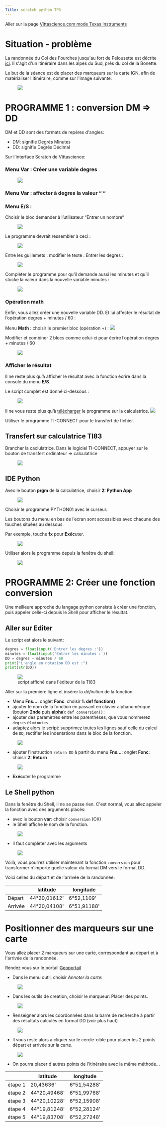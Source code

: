 ```yaml
---
Title: scratch python TP3
---
```


Aller sur la page <a href="https://fr.vittascience.com/TI-83/?mode=mixed&console=bottom&toolbox=texas-instruments" target=_blank>Vittascience.com mode Texas Instruments</a>

# Situation - problème
La randonnée du Col des Fourches jusqu'au fort de Pelousette est décrite [ici](https://www.visorando.com/randonnee-fortins-de-pelousette-et-du-mont-des-fou/). Il s'agit d'un itinéraire dans les alpes du Sud, près du col de la Bonette.

Le but de la séance est de placer des marqueurs sur la carte IGN, afin de matérialiser l'itinéraire, comme sur l'image suivante:

<figure>
  <img src="../images/map5.png">
</figure>

# PROGRAMME 1 : conversion DM => DD
DM et DD sont des formats de repères d'angles:

* DM: signifie Degrès Minutes
* DD: signifie Degrès Décimal

Sur l'interface Scratch de Vittascience:

### Menu **Var** : Créer une variable degres
<figure>
  <img src="../images/math1.png">
</figure>
 

### Menu **Var** : affecter à degres la valeur “ “



### Menu **E/S** :
Choisir le bloc demander à l’utilisateur “Entrer un nombre“
<figure>
  <img src="../images/math2.png">
</figure>

Le programme devrait ressembler à ceci :
<figure>
  <img src="../images/math3.png">
</figure>
Entre les guillemets : modifier le texte : Entrer les degres : 
<figure>
  <img src="../images/math4.png">
</figure>
 
Compléter le programme pour qu’il demande aussi les minutes et qu’il stocke la valeur dans la nouvelle variable minutes :
<figure>
  <img src="../images/math5.png">
</figure>

### Opération math
Enfin, vous allez créer une nouvelle variable DD. Et lui affecter le résultat de l’opération degres + minutes / 60 :

Menu **Math** : choisir le premier bloc (opération +)  : <img src="../images/math6.png">

Modifier et combiner 2 blocs comme celui-ci pour écrire l’opération degres + minutes / 60
<figure>
  <img src="../images/math7.png">
</figure>
 
### Afficher le résultat
Il ne reste plus qu’à afficher le résultat avec la fonction écrire dans la console du menu **E/S**. 

Le script complet est donné ci-dessous :

<figure>
  <img src="../images/math8.png">
</figure>
 
Il ne vous reste plus qu’à <a href="/scripts/SNT/degresDM_DD.py" download="degresDM_DD.py">télécharger</a> le programme sur la calculatrice. 
<img src="../images/math6.png">

Utiliser le programme TI-CONNECT pour le transfert de fichier.

## Transfert sur calculatrice TI83
Brancher la caclulatrice. Dans le logiciel TI-CONNECT, appuyer sur le bouton de transfert ordinateur => calculatrice

<figure><div>
  <img src="../images/math10.png"></div>
</figure>

## IDE Python
Avec le bouton **prgm** de la calculatrice, choisir **2: Python App** 

<figure><div>
  <img src="../images/math11.png"></div>
</figure>

Choisir le programme PYTHON01 avec le curseur.

Les boutons du menu en bas de l’ecran sont accessibles avec chacune des touches situées au dessous.

Par exemple, touche **fx** pour **Exéc**uter.

<figure><div>
  <img src="../images/math12.png"></div>
</figure>

Utiliser alors le programme depuis la fenêtre du shell:

<figure><div>
  <img src="../images/math13.png"></div>
</figure>

# PROGRAMME 2: Créer une fonction **conversion**
Une meilleure approche du langage python consiste à créer une fonction, puis appeler celle-ci depuis le *Shell* pour afficher le résultat.

## Aller sur **Editer**
Le script est alors le suivant:

```python
degres = float(input('Entrer les degres :'))
minutes = float(input('Entrer les minutes :'))
DD = degres + minutes / 60
print("L'angle en notation DD est :")
print(str(DD))
``` 


<figure><div>
  <img src="../images/math14.png"></div>
  <figcaption>script affiché dans l'éditeur de la TI83</figcaption>
</figure>

Aller sur la première ligne et insérer la *définition* de la fonction:

* Menu **Fns...**: onglet **Fonc**: choisir **1: def fonction()**
* ajouter le nom de la fonction en passant en clavier alphanumérique (bouton **2nde** puis **alpha**): `def conversion():`
* ajouter des paramètres entre les parenthèses, que vous nommerez `degres` et `minutes`
* adaptez alors le script: supprimez toutes les lignes sauf celle du calcul de `DD`, rectifier les indentations dans le bloc de la fonction.

<figure><div>
  <img src="../images/math15.png"></div>
</figure>

* ajouter l'instruction `return DD` à partir du menu **Fns...**: onglet **Fonc**: choisir **2: Return** 

<figure><div>
  <img src="../images/math16.png"></div>
</figure>

* **Exéc**uter le programme

## Le Shell python
Dans la fenêtre du Shell, il ne se passe rien. C'est normal, vous allez appeler la fonction avec des arguments placés:

* avec le bouton **var**: choisir `conversion` (OK)
* le Shell affiche le nom de la fonction. 

<figure><div>
  <img src="../images/math17.png"></div>
</figure>

* Il faut completer avec les arguments

<figure><div>
  <img src="../images/math18.png"></div>
</figure>

Voilà, vous pourrez utiliser maintenant la fonction `conversion` pour transformer n'importe quelle valeur du format DM vers le format DD. 

Voici celles du départ et de l'arrivée de la randonnée:

| | latitude | longitude |
|--- |--- |--- |
| Départ | 44°20,01612' | 6°52,1109' |
| Arrivée | 44°20,04108'| 6°51,91188' |

# Positionner des marqueurs sur une carte

Vous allez placer 2 marqueurs sur une carte, correspondant au départ et à l'arrivée de la randonnée.

Rendez vous sur le portail <a href="https://www.geoportail.gouv.fr/carte" target=_blank>Geoportail</a>

* Dans le menu outil, choisir *Annoter la carte*:

<figure>
  <img src="../images/map1.png">
</figure>

* Dans les outils de creation, choisir le marqueur: Placer des points.

<figure>
  <img src="../images/map2.png">
</figure>

* Renseigner alors les coordonnées dans la barre de recherche à partir des résultats calculés en format DD (voir plus haut)

<figure>
  <img src="../images/map3.png">
</figure>

* Il vous reste alors à cliquer sur le cercle-cible pour placer les 2 points départ et arrivée sur la carte.

<figure>
  <img src="../images/map4.png">
</figure>

* On pourra placer d'autres points de l'itinéraire avec la même méthode...

| | latitude | longitude |
|--- |--- |--- |
| étape 1 | 20,43636' | 6°51,54288' |
| étape 2 | 44°20,49468'| 6°51,99768' |
| étape 3 | 44°20,10228'| 6°52,15908' |
| étape 4 | 44°19,81248'| 6°52,28124' |
| étape 5 | 44°19,83708'| 6°52,27248' |





